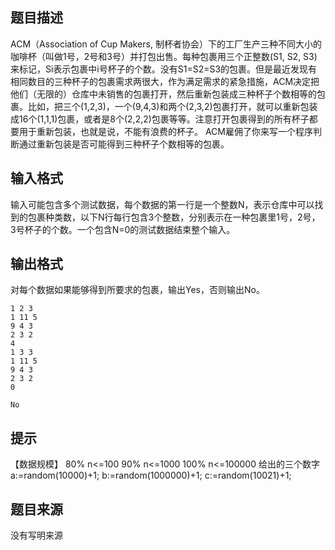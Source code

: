 


## 题目描述
ACM（Association of Cup Makers, 制杯者协会）下的工厂生产三种不同大小的咖啡杯（叫做1号，2号和3号）并打包出售。每种包裹用三个正整数(S1, S2, S3)来标记，Si表示包裹中i号杯子的个数。没有S1=S2=S3的包裹。但是最近发现有相同数目的三种杯子的包裹需求两很大，作为满足需求的紧急措施，ACM决定把他们（无限的）仓库中未销售的包裹打开，然后重新包装成三种杯子个数相等的包裹。比如，把三个(1,2,3)，一个(9,4,3)和两个(2,3,2)包裹打开，就可以重新包装成16个(1,1,1)包裹，或者是8个(2,2,2)包裹等等。注意打开包裹得到的所有杯子都要用于重新包装，也就是说，不能有浪费的杯子。 ACM雇佣了你来写一个程序判断通过重新包装是否可能得到三种杯子个数相等的包裹。
## 输入格式
输入可能包含多个测试数据，每个数据的第一行是一个整数N，表示仓库中可以找到的包裹种类数，以下N行每行包含3个整数，分别表示在一种包裹里1号，2号，3号杯子的个数。一个包含N=0的测试数据结束整个输入。
## 输出格式
对每个数据如果能够得到所要求的包裹，输出Yes，否则输出No。

```input14
1 2 3
1 11 5
9 4 3
2 3 2
4
1 3 3
1 11 5
9 4 3
2 3 2
0

```

```output1Yes
No
```

## 提示
【数据规模】 80% n<=100 90% n<=1000 100% n<=100000 给出的三个数字 a:=random(10000)+1; b:=random(1000000)+1; c:=random(10021)+1;
## 题目来源
没有写明来源


